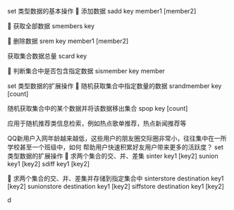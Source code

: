 set 类型数据的基本操作
 添加数据
sadd key member1 [member2]

 获取全部数据
smembers key

 删除数据
srem key member1 [member2]

获取集合数据总量
scard key

 判断集合中是否包含指定数据
sismember key member



set 类型数据的扩展操作
 随机获取集合中指定数量的数据
srandmember key [count]

随机获取集合中的某个数据并将该数据移出集合
spop key [count]


应用于随机推荐类信息检索，例如热点歌单推荐，热点新闻推荐等

QQ新用户入网年龄越来越低，这些用户的朋友圈交际圈非常小，往往集中在一所学校甚至一个班级中，如何
帮助用户快速积累好友用户带来更多的活跃度？
set 类型数据的扩展操作
 求两个集合的交、并、差集
sinter key1 [key2]
sunion key1 [key2]
sdiff key1 [key2]

 求两个集合的交、并、差集并存储到指定集合中
sinterstore destination key1 [key2]
sunionstore destination key1 [key2]
siffstore destination key1 [key2]



d
